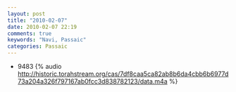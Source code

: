 ```yaml
---
layout: post
title: "2010-02-07"
date: 2010-02-07 22:19
comments: true
keywords: "Navi, Passaic" 
categories: Passaic 
---
```


 * 9483 {% audio http://historic.torahstream.org/cas/7df8caa5ca82ab8b6da4cbb6b6977d73a204a326f797167ab0fcc3d838782123/data.m4a %}

